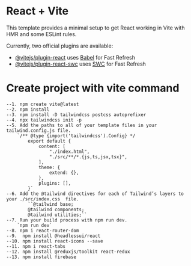 # React + Vite

This template provides a minimal setup to get React working in Vite with HMR and some ESLint rules.

Currently, two official plugins are available:

- [@vitejs/plugin-react](https://github.com/vitejs/vite-plugin-react/blob/main/packages/plugin-react/README.md) uses [Babel](https://babeljs.io/) for Fast Refresh
- [@vitejs/plugin-react-swc](https://github.com/vitejs/vite-plugin-react-swc) uses [SWC](https://swc.rs/) for Fast Refresh

# Create project with vite command
    --1. npm create vite@latest
    --2. npm install
    --3. npm install -D tailwindcss postcss autoprefixer
    --4. npx tailwindcss init -p
    --5. Add the paths to all of your template files in your tailwind.config.js file.
        `/** @type {import('tailwindcss').Config} */
            export default {
                content: [
                    "./index.html",
                    "./src/**/*.{js,ts,jsx,tsx}",
                ],
                theme: {
                    extend: {},
                },
                plugins: [],
            }`
    --6. Add the @tailwind directives for each of Tailwind’s layers to your ./src/index.css  file.    
            ``@tailwind base;
            @tailwind components;
            @tailwind utilities;``
    --7. Run your build process with npm run dev.
        `npm run dev`
    --8. npm i react-router-dom
    --9.  npm install @headlessui/react
    --10. npm install react-icons --save
    --11. npm i react-tabs
    --12. npm install @reduxjs/toolkit react-redux
    --13. npm install firebase